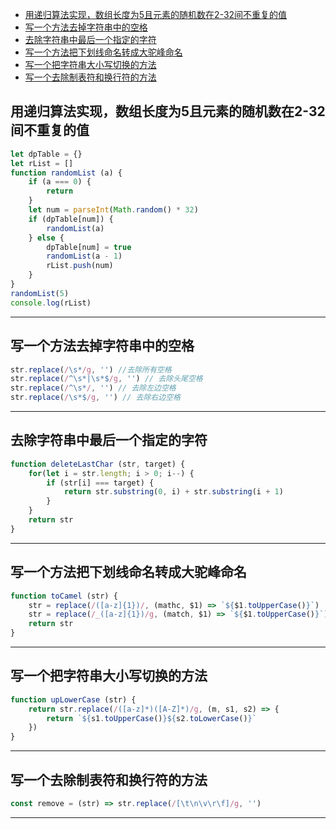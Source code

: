 <!-- TOC -->

- [用递归算法实现，数组长度为5且元素的随机数在2-32间不重复的值](#用递归算法实现数组长度为5且元素的随机数在2-32间不重复的值)
- [写一个方法去掉字符串中的空格](#写一个方法去掉字符串中的空格)
- [去除字符串中最后一个指定的字符](#去除字符串中最后一个指定的字符)
- [写一个方法把下划线命名转成大驼峰命名](#写一个方法把下划线命名转成大驼峰命名)
- [写一个把字符串大小写切换的方法](#写一个把字符串大小写切换的方法)
- [写一个去除制表符和换行符的方法](#写一个去除制表符和换行符的方法)

<!-- /TOC -->

## 用递归算法实现，数组长度为5且元素的随机数在2-32间不重复的值
```js
let dpTable = {}
let rList = []
function randomList (a) {
    if (a === 0) {
        return
    }
    let num = parseInt(Math.random() * 32)
    if (dpTable[num]) {
        randomList(a)
    } else {
        dpTable[num] = true
        randomList(a - 1)
        rList.push(num)
    }
}
randomList(5)
console.log(rList)
```
<hr>

## 写一个方法去掉字符串中的空格
```js
str.replace(/\s*/g, '') //去除所有空格
str.replace(/^\s*|\s*$/g, '') // 去除头尾空格
str.replace(/^\s*/, '') // 去除左边空格
str.replace(/\s*$/g, '') // 去除右边空格
```
<hr>

## 去除字符串中最后一个指定的字符
```js
function deleteLastChar (str, target) {
    for(let i = str.length; i > 0; i--) {
        if (str[i] === target) {
            return str.substring(0, i) + str.substring(i + 1)
        }
    }
    return str
}
```
<hr>

## 写一个方法把下划线命名转成大驼峰命名
```js
function toCamel (str) {
    str = replace(/([a-z]{1})/, (mathc, $1) => `${$1.toUpperCase()}`)
    str = replace(/_([a-z]{1})/g, (match, $1) => `${$1.toUpperCase()}`)
    return str
}
```
<hr>

## 写一个把字符串大小写切换的方法
```js
function upLowerCase (str) {
    return str.replace(/([a-z]*)([A-Z]*)/g, (m, s1, s2) => {
        return `${s1.toUpperCase()}${s2.toLowerCase()}`
    })
}
```
<hr>

## 写一个去除制表符和换行符的方法
```js
const remove = (str) => str.replace(/[\t\n\v\r\f]/g, '')
```
<hr>


